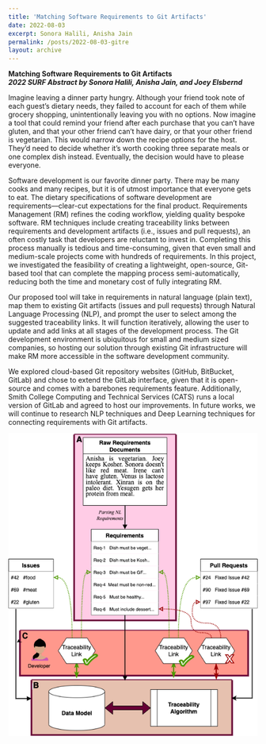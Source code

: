 ```yaml
---
title: 'Matching Software Requirements to Git Artifacts'
date: 2022-08-03
excerpt: Sonora Halili, Anisha Jain
permalink: /posts/2022-08-03-gitre
layout: archive
---
```


**Matching Software Requirements to Git Artifacts**  
**_2022 SURF Abstract by Sonora Halili, Anisha Jain, and Joey Elsbernd_**

Imagine leaving a dinner party hungry. Although your friend took note of each guest’s dietary needs, they failed to account for each of them while grocery shopping, unintentionally leaving you with no options. Now imagine a tool that could remind your friend after each purchase that you can’t have gluten, and that your other friend can’t have dairy, or that your other friend is vegetarian. This would narrow down the recipe options for the host. They’d need to decide whether it’s worth cooking three separate meals or one complex dish instead. Eventually, the decision would have to please everyone. 

Software development is our favorite dinner party. There may be many cooks and many recipes, but it is of utmost importance that everyone gets to eat. The dietary specifications of software development are requirements––clear-cut expectations for the final product. Requirements Management (RM) refines the coding workflow, yielding quality bespoke software. RM techniques include creating traceability links between requirements and development artifacts (i.e., issues and pull requests), an often costly task that developers are reluctant to invest in. Completing this process manually is tedious and time-consuming, given that even small and medium-scale projects come with hundreds of requirements. In this project, we investigated the feasibility of creating a lightweight, open-source, Git-based tool that can complete the mapping process semi-automatically, reducing both the time and monetary cost of fully integrating RM.

Our proposed tool will take in requirements in natural language (plain text), map them to existing Git artifacts (issues and pull requests) through Natural Language Processing (NLP), and prompt the user to select among the suggested traceability links. It will function iteratively, allowing the user to update and add links at all stages of the development process. The Git development environment is ubiquitous for small and medium sized companies, so hosting our solution through existing Git infrastructure will make RM more accessible in the software development community.  

We explored cloud-based Git repository websites (GitHub, BitBucket, GitLab) and chose to extend the GitLab interface, given that it is open-source and comes with a barebones requirements feature. Additionally, Smith College Computing and Technical Services (CATS) runs a local version of GitLab and agreed to host our improvements. In future works, we will continue to research NLP techniques and Deep Learning techniques for connecting requirements with Git artifacts. 

<img src="/images/gitre.png"
     alt="Model for Proposed Tool"
     />

